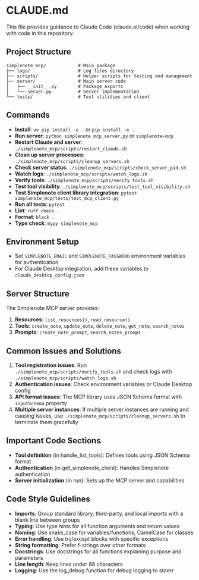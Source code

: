 # CLAUDE.md

This file provides guidance to Claude Code (claude.ai/code) when working with code in this repository.

## Project Structure
```
simplenote_mcp/            # Main package
├── logs/                  # Log files directory
├── scripts/               # Helper scripts for testing and management
├── server/                # Main server code
│   ├── __init__.py        # Package exports
│   └── server.py          # Server implementation
└── tests/                 # Test utilities and client
```

## Commands
- **Install**: `uv pip install -e .` or `pip install -e .`
- **Run server**: `python simplenote_mcp_server.py` or `simplenote-mcp`
- **Restart Claude and server**: `./simplenote_mcp/scripts/restart_claude.sh`
- **Clean up server processes**: `./simplenote_mcp/scripts/cleanup_servers.sh`
- **Check server status**: `./simplenote_mcp/scripts/check_server_pid.sh`
- **Watch logs**: `./simplenote_mcp/scripts/watch_logs.sh`
- **Verify tools**: `./simplenote_mcp/scripts/verify_tools.sh`
- **Test tool visibility**: `./simplenote_mcp/scripts/test_tool_visibility.sh`
- **Test Simplenote client library integration**: `pytest simplenote_mcp/tests/test_mcp_client.py`
- **Run all tests**: `pytest`
- **Lint**: `ruff check .`
- **Format**: `black .`
- **Type check**: `mypy simplenote_mcp`

## Environment Setup
- Set `SIMPLENOTE_EMAIL` and `SIMPLENOTE_PASSWORD` environment variables for authentication
- For Claude Desktop integration, add these variables to `claude_desktop_config.json`

## Server Structure
The Simplenote MCP server provides:
1. **Resources**: `list_resources()`, `read_resource()`
2. **Tools**: `create_note`, `update_note`, `delete_note`, `get_note`, `search_notes`
3. **Prompts**: `create_note_prompt`, `search_notes_prompt`

## Common Issues and Solutions
1. **Tool registration issues**: Run `./simplenote_mcp/scripts/verify_tools.sh` and check logs with `./simplenote_mcp/scripts/watch_logs.sh`
2. **Authentication issues**: Check environment variables or Claude Desktop config
3. **API format issues**: The MCP library uses JSON Schema format with `inputSchema` property
4. **Multiple server instances**: If multiple server instances are running and causing issues, use `./simplenote_mcp/scripts/cleanup_servers.sh` to terminate them gracefully

## Important Code Sections
- **Tool definition** (in handle_list_tools): Defines tools using JSON Schema format
- **Authentication** (in get_simplenote_client): Handles Simplenote authentication
- **Server initialization** (in run): Sets up the MCP server and capabilities

## Code Style Guidelines
- **Imports**: Group standard library, third-party, and local imports with a blank line between groups
- **Typing**: Use type hints for all function arguments and return values
- **Naming**: Use snake_case for variables/functions, CamelCase for classes
- **Error handling**: Use try/except blocks with specific exceptions
- **String formatting**: Prefer f-strings over other formats
- **Docstrings**: Use docstrings for all functions explaining purpose and parameters
- **Line length**: Keep lines under 88 characters
- **Logging**: Use the log_debug function for debug logging to stderr
